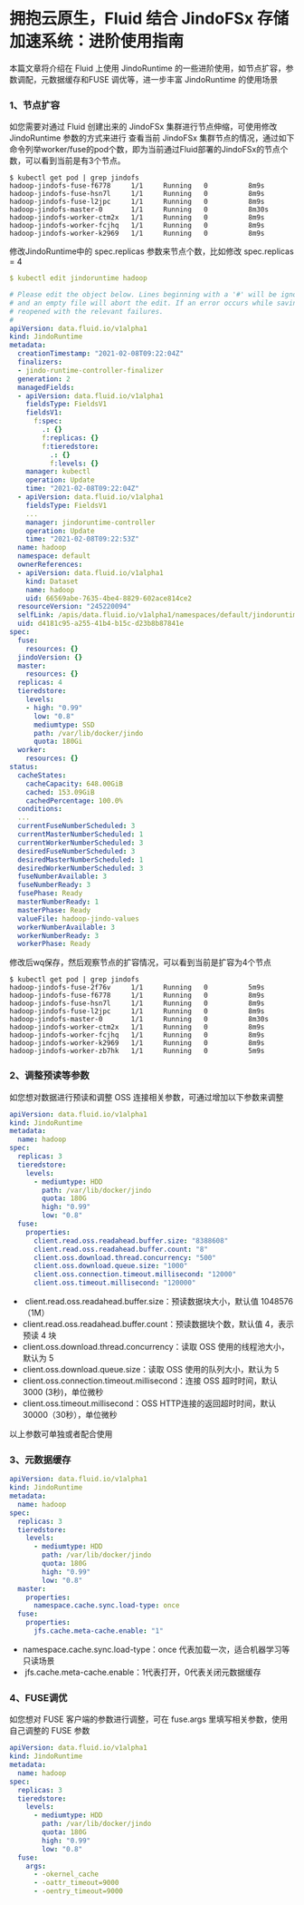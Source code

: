 # 拥抱云原生，Fluid 结合 JindoFSx 存储加速系统：进阶使用指南

本篇文章将介绍在 Fluid 上使用 JindoRuntime 的一些进阶使用，如节点扩容，参数调配，元数据缓存和FUSE 调优等，进一步丰富 JindoRuntime 的使用场景
### 1、节点扩容
如您需要对通过 Fluid 创建出来的 JindoFSx 集群进行节点伸缩，可使用修改 JindoRuntime 参数的方式来进行
查看当前 JindoFSx 集群节点的情况，通过如下命令列举worker/fuse的pod个数，即为当前通过Fluid部署的JindoFSx的节点个数，可以看到当前是有3个节点。
```shell
$ kubectl get pod | grep jindofs
hadoop-jindofs-fuse-f6778     1/1     Running   0          8m9s
hadoop-jindofs-fuse-hsn7l     1/1     Running   0          8m9s
hadoop-jindofs-fuse-l2jpc     1/1     Running   0          8m9s
hadoop-jindofs-master-0       1/1     Running   0          8m30s
hadoop-jindofs-worker-ctm2x   1/1     Running   0          8m9s
hadoop-jindofs-worker-fcjhq   1/1     Running   0          8m9s
hadoop-jindofs-worker-k2969   1/1     Running   0          8m9s
```
修改JindoRuntime中的 spec.replicas 参数来节点个数，比如修改 spec.replicas = 4
```yaml
$ kubectl edit jindoruntime hadoop

# Please edit the object below. Lines beginning with a '#' will be ignored,
# and an empty file will abort the edit. If an error occurs while saving this file will be
# reopened with the relevant failures.
#
apiVersion: data.fluid.io/v1alpha1
kind: JindoRuntime
metadata:
  creationTimestamp: "2021-02-08T09:22:04Z"
  finalizers:
  - jindo-runtime-controller-finalizer
  generation: 2
  managedFields:
  - apiVersion: data.fluid.io/v1alpha1
    fieldsType: FieldsV1
    fieldsV1:
      f:spec:
        .: {}
        f:replicas: {}
        f:tieredstore:
          .: {}
          f:levels: {}
    manager: kubectl
    operation: Update
    time: "2021-02-08T09:22:04Z"
  - apiVersion: data.fluid.io/v1alpha1
    fieldsType: FieldsV1
    ...
    manager: jindoruntime-controller
    operation: Update
    time: "2021-02-08T09:22:53Z"
  name: hadoop
  namespace: default
  ownerReferences:
  - apiVersion: data.fluid.io/v1alpha1
    kind: Dataset
    name: hadoop
    uid: 66569abe-7635-4be4-8829-602ace814ce2
  resourceVersion: "245220094"
  selfLink: /apis/data.fluid.io/v1alpha1/namespaces/default/jindoruntimes/hadoop
  uid: d4181c95-a255-41b4-b15c-d23b8b87841e    
spec:
  fuse:
    resources: {}
  jindoVersion: {}
  master:
    resources: {}
  replicas: 4
  tieredstore:
    levels:
    - high: "0.99"
      low: "0.8"
      mediumtype: SSD
      path: /var/lib/docker/jindo
      quota: 180Gi
  worker:
    resources: {}
status:
  cacheStates:
    cacheCapacity: 648.00GiB
    cached: 153.09GiB
    cachedPercentage: 100.0%
  conditions:
  ...
  currentFuseNumberScheduled: 3
  currentMasterNumberScheduled: 1
  currentWorkerNumberScheduled: 3
  desiredFuseNumberScheduled: 3
  desiredMasterNumberScheduled: 1
  desiredWorkerNumberScheduled: 3
  fuseNumberAvailable: 3
  fuseNumberReady: 3
  fusePhase: Ready
  masterNumberReady: 1
  masterPhase: Ready
  valueFile: hadoop-jindo-values
  workerNumberAvailable: 3
  workerNumberReady: 3
  workerPhase: Ready
```
修改后wq保存，然后观察节点的扩容情况，可以看到当前是扩容为4个节点
```shell
$ kubectl get pod | grep jindofs
hadoop-jindofs-fuse-2f76v     1/1     Running   0          5m9s
hadoop-jindofs-fuse-f6778     1/1     Running   0          8m9s
hadoop-jindofs-fuse-hsn7l     1/1     Running   0          8m9s
hadoop-jindofs-fuse-l2jpc     1/1     Running   0          8m9s
hadoop-jindofs-master-0       1/1     Running   0          8m30s
hadoop-jindofs-worker-ctm2x   1/1     Running   0          8m9s
hadoop-jindofs-worker-fcjhq   1/1     Running   0          8m9s
hadoop-jindofs-worker-k2969   1/1     Running   0          8m9s
hadoop-jindofs-worker-zb7hk   1/1     Running   0          5m9s
```

### 2、调整预读等参数
如您想对数据进行预读和调整 OSS 连接相关参数，可通过增加以下参数来调整
```yaml
apiVersion: data.fluid.io/v1alpha1
kind: JindoRuntime
metadata:
  name: hadoop
spec:
  replicas: 3
  tieredstore:
    levels:
      - mediumtype: HDD
        path: /var/lib/docker/jindo
        quota: 180G
        high: "0.99"
        low: "0.8"
  fuse:
    properties:
      client.read.oss.readahead.buffer.size: "8388608"
      client.read.oss.readahead.buffer.count: "8"
      client.oss.download.thread.concurrency: "500"
      client.oss.download.queue.size: "1000"
      client.oss.connection.timeout.millisecond: "12000"
      client.oss.timeout.millisecond: "120000"
```

-  client.read.oss.readahead.buffer.size：预读数据块大小，默认值 1048576（1M）
- client.read.oss.readahead.buffer.count：预读数据块个数，默认值 4，表示预读 4 块
-  client.oss.download.thread.concurrency：读取 OSS 使用的线程池大小，默认为 5
-  client.oss.download.queue.size：读取 OSS 使用的队列大小，默认为 5
-  client.oss.connection.timeout.millisecond：连接 OSS 超时时间，默认 3000 (3秒)，单位微秒
-  client.oss.timeout.millisecond：OSS HTTP连接的返回超时时间，默认 30000（30秒），单位微秒



以上参数可单独或者配合使用

### 3、元数据缓存


```yaml
apiVersion: data.fluid.io/v1alpha1
kind: JindoRuntime
metadata:
  name: hadoop
spec:
  replicas: 3
  tieredstore:
    levels:
      - mediumtype: HDD
        path: /var/lib/docker/jindo
        quota: 180G
        high: "0.99"
        low: "0.8"
  master:
    properties:
      namespace.cache.sync.load-type: once
  fuse:
    properties:
      jfs.cache.meta-cache.enable: "1"
```

-  namespace.cache.sync.load-type：once 代表加载一次，适合机器学习等只读场景
-  jfs.cache.meta-cache.enable：1代表打开，0代表关闭元数据缓存
### 

### 4、FUSE调优
如您想对 FUSE 客户端的参数进行调整，可在 fuse.args 里填写相关参数，使用自己调整的 FUSE 参数
```yaml
apiVersion: data.fluid.io/v1alpha1
kind: JindoRuntime
metadata:
  name: hadoop
spec:
  replicas: 3
  tieredstore:
    levels:
      - mediumtype: HDD
        path: /var/lib/docker/jindo
        quota: 180G
        high: "0.99"
        low: "0.8"
  fuse:
    args:
      - -okernel_cache 
      - -oattr_timeout=9000 
      - -oentry_timeout=9000
```



